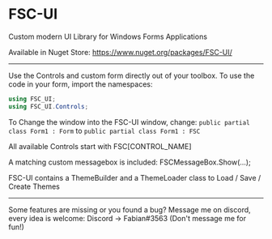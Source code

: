 # FSC-UI
Custom modern UI Library for Windows Forms Applications

Available in Nuget Store: https://www.nuget.org/packages/FSC-UI/

---

Use the Controls and custom form directly out of your toolbox. 
To use the code in your form, import the namespaces: 

```cs
using FSC_UI;
using FSC_UI.Controls;
```

To Change the window into the FSC-UI window, change:
`public partial class Form1 : Form` to `public partial class Form1 : FSC`

All available Controls start with FSC[CONTROL_NAME]

A matching custom messagebox is included: FSCMessageBox.Show(...);

FSC-UI contains a ThemeBuilder and a ThemeLoader class to Load / Save / Create Themes

---

Some features are missing or you found a bug? Message me on discord, every idea is welcome: Discord -> Fabian#3563 (Don't message me for fun!)
